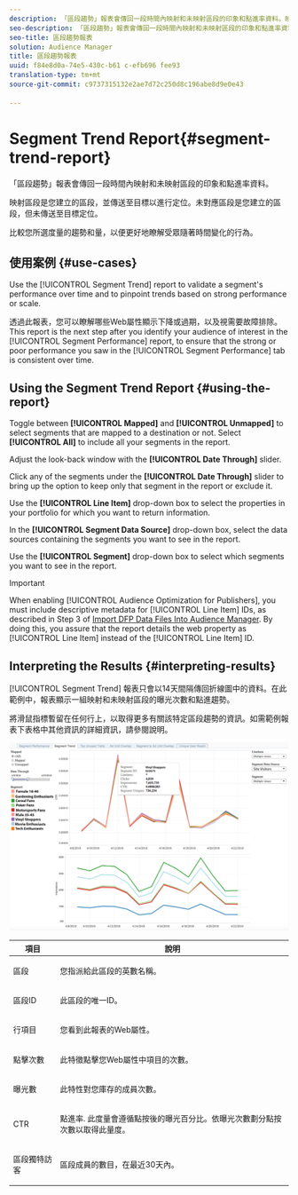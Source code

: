 ```yaml
---
description: 「區段趨勢」報表會傳回一段時間內映射和未映射區段的印象和點進率資料。映射區段是您建立的區段，並傳送至目標以進行定位。未對應區段是您建立的區段，但未傳送至目標定位。比較您所選度量的趨勢和量，以便更好地瞭解受眾隨著時間變化的行為。
seo-description: 「區段趨勢」報表會傳回一段時間內映射和未映射區段的印象和點進率資料。映射區段是您建立的區段，並傳送至目標以進行定位。未對應區段是您建立的區段，但未傳送至目標定位。比較您所選度量的趨勢和量，以便更好地瞭解受眾隨著時間變化的行為。
seo-title: 區段趨勢報表
solution: Audience Manager
title: 區段趨勢報表
uuid: f84e8d0a-74e5-430c-b61 c-efb696 fee93
translation-type: tm+mt
source-git-commit: c9737315132e2ae7d72c250d8c196abe8d9e0e43

---
```



# Segment Trend Report{#segment-trend-report}

「區段趨勢」報表會傳回一段時間內映射和未映射區段的印象和點進率資料。

映射區段是您建立的區段，並傳送至目標以進行定位。未對應區段是您建立的區段，但未傳送至目標定位。

比較您所選度量的趨勢和量，以便更好地瞭解受眾隨著時間變化的行為。

## 使用案例 {#use-cases}

Use the [!UICONTROL Segment Trend] report to validate a segment&#39;s performance over time and to pinpoint trends based on strong performance or scale.

透過此報表，您可以瞭解哪些Web屬性顯示下降或過期，以及視需要故障排除。This report is the next step after you identify your audience of interest in the [!UICONTROL Segment Performance] report, to ensure that the strong or poor performance you saw in the [!UICONTROL Segment Performance] tab is consistent over time.

## Using the Segment Trend Report {#using-the-report}

Toggle between **[!UICONTROL Mapped]** and **[!UICONTROL Unmapped]** to select segments that are mapped to a destination or not. Select **[!UICONTROL All]** to include all your segments in the report.

Adjust the look-back window with the **[!UICONTROL Date Through]** slider.

Click any of the segments under the **[!UICONTROL Date Through]** slider to bring up the option to keep only that segment in the report or exclude it.

Use the **[!UICONTROL Line Item]** drop-down box to select the properties in your portfolio for which you want to return information.

In the **[!UICONTROL Segment Data Source]** drop-down box, select the data sources containing the segments you want to see in the report.

Use the **[!UICONTROL Segment]** drop-down box to select which segments you want to see in the report.

>[!IMPORTANT]
>
>When enabling [!UICONTROL Audience Optimization for Publishers], you must include descriptive metadata for [!UICONTROL Line Item] IDs, as described in Step 3 of [Import DFP Data Files Into Audience Manager](../../../reporting/audience-optimization-reports/aor-publishers/import-dfp.md). By doing this, you assure that the report details the web property as [!UICONTROL Line Item] instead of the [!UICONTROL Line Item] ID.

## Interpreting the Results {#interpreting-results}

[!UICONTROL Segment Trend] 報表只會以14天間隔傳回折線圖中的資料。在此範例中，報表顯示一組映射和未映射區段的曝光次數和點進趨勢。

將滑鼠指標暫留在任何行上，以取得更多有關該特定區段趨勢的資訊。如需範例報表下表格中其他資訊的詳細資訊，請參閱說明。

![](assets/publisher_segment_trend.png)

<table id="table_AFE2540583C34835B04584693ADFD26A"> 
 <thead> 
  <tr> 
   <th colname="col1" class="entry"> 項目 </th> 
   <th colname="col2" class="entry"> 說明 </th> 
  </tr>
 </thead>
 <tbody> 
  <tr> 
   <td colname="col1"> <p><span class="wintitle"> 區段</span> </p> </td> 
   <td colname="col2"> <p>您指派給此區段的英數名稱。 </p> </td> 
  </tr> 
  <tr> 
   <td colname="col1"> <p><span class="wintitle"> 區段ID</span> </p> </td> 
   <td colname="col2"> <p>此區段的唯一ID。 </p> </td> 
  </tr> 
  <tr> 
   <td colname="col1"> <p><span class="wintitle"> 行項目</span> </p> </td> 
   <td colname="col2"> <p>您看到此報表的Web屬性。 </p> </td> 
  </tr> 
  <tr> 
   <td colname="col1"> <p><span class="wintitle"> 點擊次數</span> </p> </td> 
   <td colname="col2"> <p>此特徵點擊您Web屬性中項目的次數。 </p> </td> 
  </tr> 
  <tr> 
   <td colname="col1"> <p><span class="wintitle"> 曝光數</span> </p> </td> 
   <td colname="col2"> <p>此特性對您庫存的成員次數。 </p> </td> 
  </tr> 
  <tr> 
   <td colname="col1"> <p><span class="wintitle"> CTR</span> </p> </td> 
   <td colname="col2"> <p>點進率. 此度量會遵循點按後的曝光百分比。依曝光次數劃分點按次數以取得此量度。 </p> </td> 
  </tr> 
  <tr> 
   <td colname="col1"> <p><span class="wintitle"> 區段獨特訪客</span> </p> </td> 
   <td colname="col2"> <p>區段成員的數目，在最近30天內。 </p> </td> 
  </tr> 
 </tbody> 
</table>
